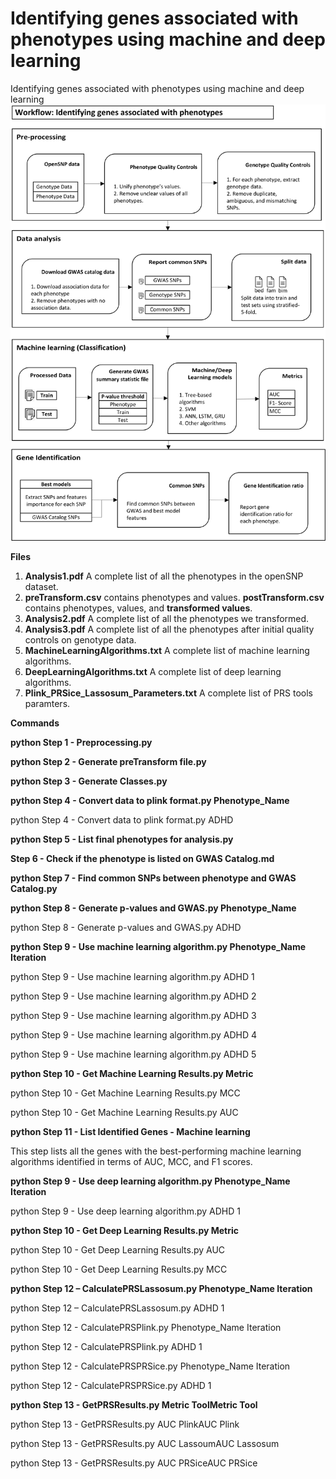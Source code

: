 # Identifying genes associated with phenotypes using machine and deep learning 
Identifying genes associated with phenotypes using machine and deep learning 
![alt text](diagrams.png)

**Files**

1. **Analysis1.pdf** A complete list of all the phenotypes in the openSNP dataset.
2. **preTransform.csv** contains phenotypes and values. **postTransform.csv** contains phenotypes, values, and **transformed values**. 
3. **Analysis2.pdf** A complete list of all the phenotypes we transformed.
4. **Analysis3.pdf** A complete list of all the phenotypes after initial quality controls on genotype data.
5. **MachineLearningAlgorithms.txt** A complete list of machine learning algorithms.
6. **DeepLearningAlgorithms.txt** A complete list of deep learning algorithms.
7. **Plink_PRSice_Lassosum_Parameters.txt** A complete list of PRS tools paramters.


**Commands**

**python Step 1 - Preprocessing.py**

**python Step 2 - Generate preTransform file.py**

**python Step 3 - Generate Classes.py**

**python Step 4 - Convert data to plink format.py Phenotype_Name**

python Step 4 - Convert data to plink format.py ADHD

**python Step 5 - List final phenotypes for analysis.py**

**Step 6 - Check if the phenotype is listed on GWAS Catalog.md**

**python Step 7 - Find common SNPs between phenotype and GWAS Catalog.py**

**python Step 8 - Generate p-values and GWAS.py Phenotype_Name**

python Step 8 - Generate p-values and GWAS.py ADHD


**python Step 9 - Use machine learning algorithm.py Phenotype_Name Iteration**

python Step 9 - Use machine learning algorithm.py ADHD 1

python Step 9 - Use machine learning algorithm.py ADHD 2

python Step 9 - Use machine learning algorithm.py ADHD 3

python Step 9 - Use machine learning algorithm.py ADHD 4

python Step 9 - Use machine learning algorithm.py ADHD 5

**python Step 10 - Get Machine Learning Results.py  Metric**

python Step 10 - Get Machine Learning Results.py  MCC

python Step 10 - Get Machine Learning Results.py  AUC


**python Step 11 - List Identified Genes - Machine learning**

This step lists all the genes with the best-performing machine learning algorithms identified in terms of AUC, MCC, and F1 scores.





**python Step 9 - Use deep learning algorithm.py Phenotype_Name Iteration**

python Step 9 - Use deep learning algorithm.py ADHD 1



**python Step 10 - Get Deep Learning Results.py Metric**

python Step 10 - Get Deep Learning Results.py AUC

python Step 10 - Get Deep Learning Results.py MCC





**python Step 12 – CalculatePRSLassosum.py Phenotype_Name Iteration**

python Step 12 – CalculatePRSLassosum.py  ADHD 1

python Step 12 -  CalculatePRSPlink.py Phenotype_Name Iteration

python Step 12 -  CalculatePRSPlink.py  ADHD 1

python Step 12 -  CalculatePRSPRSice.py Phenotype_Name Iteration

python Step 12 -  CalculatePRSPRSice.py  ADHD 1

**python Step 13 -  GetPRSResults.py Metric ToolMetric Tool**

python Step 13 -  GetPRSResults.py AUC PlinkAUC Plink

python Step 13 -  GetPRSResults.py AUC LassoumAUC Lassosum

python Step 13 -  GetPRSResults.py AUC PRSiceAUC PRSice  
